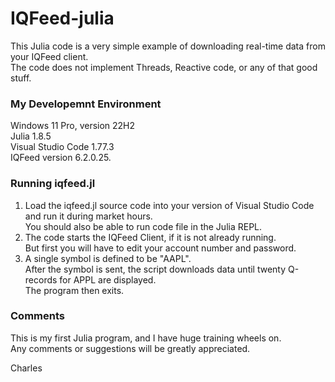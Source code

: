 # IQFeed-julia
 This Julia code is a very simple example of downloading real-time data from your IQFeed client.<br>
 The code does not implement Threads, Reactive code, or any of that good stuff.
 
 ### My Developemnt Environment
 
 Windows 11 Pro, version 22H2</br>
 Julia 1.8.5</br>
 Visual Studio Code 1.77.3</br>
 IQFeed version 6.2.0.25.
 
 ### Running iqfeed.jl
 
 1. Load the iqfeed.jl source code into your version of Visual Studio Code and run it during market hours.</br>
    You should also be able to run code file in the Julia REPL.</br>
 2. The code starts the IQFeed Client, if it is not already running.<br>
    But first you will have to edit your account number and password.</br>
 3. A single symbol is defined to be "AAPL".<br>
    After the symbol is sent, the script downloads data until twenty Q-records for APPL are displayed.</br>
    The program then exits.

### Comments
This is my first Julia program, and I have huge training wheels on.</br>
Any comments or suggestions will be greatly appreciated.</br>

Charles
 
 
 


